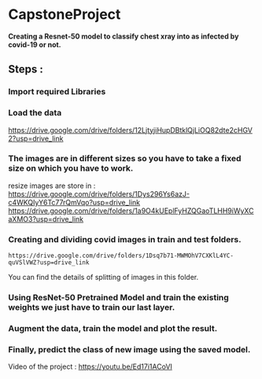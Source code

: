 # CapstoneProject
**Creating a Resnet-50 model to classify chest xray into as infected by covid-19 or not.**

## Steps :
### Import required Libraries
### Load the data
https://drive.google.com/drive/folders/12LjtyjiHupDBtklQjLiOQ82dte2cHGV2?usp=drive_link
### The images are in different sizes so you have to take a fixed size on which you have to work.
resize images are store in :
    https://drive.google.com/drive/folders/1Dys296Ys6azJ-c4WKQIyY6Tc77rQmVqo?usp=drive_link
    https://drive.google.com/drive/folders/1a9O4kUEplFyHZQGaoTLHH9iWyXCaXMO3?usp=drive_link

### Creating and dividing covid images in train and test folders.
    https://drive.google.com/drive/folders/1Dsq7b71-MWMOhV7CXKlL4YC-quVSlVWZ?usp=drive_link
You can find the details of splitting of images in this folder.

### Using ResNet-50 Pretrained Model and train the existing weights we just have to train our last layer.
### Augment the data, train the model and plot the result.
### Finally, predict the class of new image using the saved model.


Video of the project : https://youtu.be/Ed17i1ACoVI
